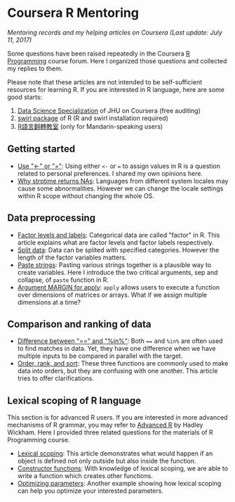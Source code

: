 # Coursera R Mentoring
_Mentoring records and my helping articles on Coursera (Last update: July 11, 2017)_

Some questions have been raised repeatedly in the Coursera [R Programming](https://www.coursera.org/learn/r-programming) course forum. Here I organized those questions and collected my replies to them.

Please note that these articles are not intended to be self-sufficient resources for learning R. If you are interested in R language, here are some good starts:

1. [Data Science Specialization](https://www.coursera.org/specializations/jhu-data-science) of JHU on Coursera (free auditing)
2. [swirl package](http://swirlstats.com) of R (R and swirl installation required)
3. [R語言翻轉教室](http://datascienceandr.org) (only for Mandarin-speaking users)

## Getting started
* [Use "<-" or "="](use-equal-or-arrow.md): Using either `<-` or `=` to assign values in R is a question related to personal preferences. I shared my own opinions here.
* [Why strptime returns NAs](strptime-returns-NA.md): Languages from different system locales may cause some abnormalities. However we can change the locale settings within R scope without changing the whole OS.

## Data preprocessing
* [Factor levels and labels](factor-levels-and-labels.md): Categorical data are called "factor" in R. This article explains what are factor levels and factor labels respectively.
* [Split data](split-data.md): Data can be splited with specified categories. However the length of the factor variables matters.
* [Paste strings](paste-arguments.md): Pasting various strings together is a plausible way to create variables. Here I introduce the two critical arguments, sep and collapse, of `paste` function in R.
* [Argument MARGIN for apply](apply-margin.md): `apply` allows users to execute a function over dimensions of matrices or arrays. What if we assign multiple dimensions at a time?

## Comparison and ranking of data
* [Difference between "==" and "%in%"](compare-twoequals-with-in.md): Both `==` and `%in%` are often used to find matches in data. Yet, they have one difference when we have multiple inputs to be compared in parallel with the target.
* [Order, rank, and sort](order-rank-sort.md): These three functions are commonly used to make data into orders, but they are confusing with one another. This article tries to offer clarifications.

## Lexical scoping of R language
This section is for advanced R users. If you are interested in more advanced mechanisms of R grammar, you may refer to [Advanced R](http://adv-r.had.co.nz) by Hadley Wickham. Here I provided three related questions for the materials of R Programming course.

* [Lexical scoping](lexical-scoping.md): This article demonstrates what would happen if an object is defined not only outside but also inside the function.
* [Constructor functions](constructor-functions.md): With knowledge of lexical scoping, we are able to write a function which creates other functions.
* [Optimizing parameters](optimizing.md): Another example showing how lexical scoping can help you optimize your interested parameters.
